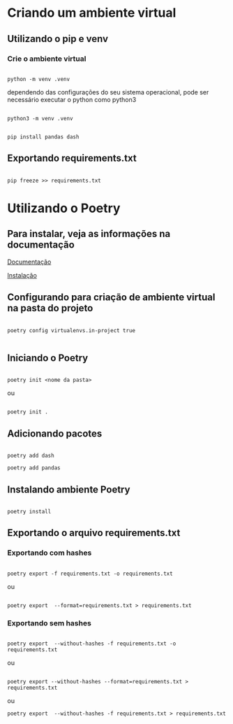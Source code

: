 # Criando um ambiente virtual

## Utilizando o pip e venv

### Crie o ambiente virtual 

```shell

python -m venv .venv

```

dependendo das configurações do seu sistema operacional, pode ser necessário executar o python como python3

```shell

python3 -m venv .venv

```

```shell

pip install pandas dash

```

## Exportando requirements.txt

```shell

pip freeze >> requirements.txt

```

# Utilizando o Poetry


## Para instalar, veja as informações na documentação

[Documentação](https://python-poetry.org)

[Instalação](https://python-poetry.org/docs/#installation)

## Configurando para criação de ambiente virtual na pasta do projeto

```shell

poetry config virtualenvs.in-project true


```

## Iniciando o Poetry

```shell

poetry init <nome da pasta>

```

ou

```shell

poetry init .

```

## Adicionando pacotes


```shell

poetry add dash

poetry add pandas

```

## Instalando ambiente Poetry


```shell

poetry install

```

## Exportando o arquivo requirements.txt

### Exportando com hashes

```shell

poetry export -f requirements.txt -o requirements.txt

```

ou

```shell

poetry export  --format=requirements.txt > requirements.txt

```


### Exportando sem hashes


```shell

poetry export  --without-hashes -f requirements.txt -o requirements.txt

```

ou

```shell

poetry export --without-hashes --format=requirements.txt > requirements.txt

```

ou

```shell
poetry export  --without-hashes -f requirements.txt > requirements.txt

```


